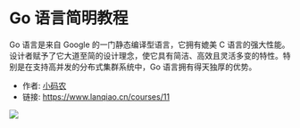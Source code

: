 # Go 语言简明教程

Go 语言是来自 Google 的一门静态编译型语言，它拥有媲美 C 语言的强大性能。设计者赋予了它大道至简的设计理念，使它具有简洁、高效且灵活多变的特性。特别是在支持高并发的分布式集群系统中，Go 语言拥有得天独厚的优势。

- 作者: [小码农](https://www.lanqiao.cn/users/20417/)
- 链接: https://www.lanqiao.cn/courses/11

![](https://dn-simplecloud.shiyanlou.com/course/1542591711549_【11】-【Go语言编程】.png)
